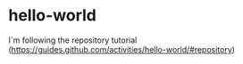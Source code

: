 hello-world
===========

I´m following the repository tutorial (https://guides.github.com/activities/hello-world/#repository)
